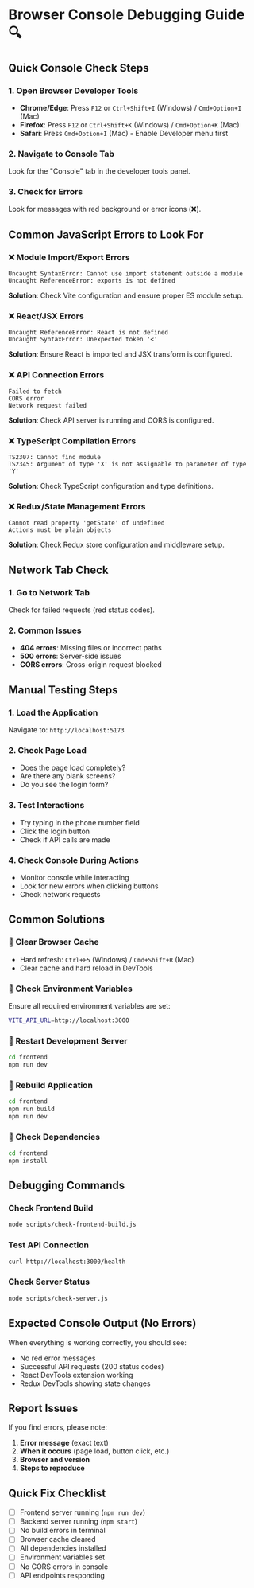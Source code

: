 # Browser Console Debugging Guide 🔍

## Quick Console Check Steps

### 1. Open Browser Developer Tools
- **Chrome/Edge**: Press `F12` or `Ctrl+Shift+I` (Windows) / `Cmd+Option+I` (Mac)
- **Firefox**: Press `F12` or `Ctrl+Shift+K` (Windows) / `Cmd+Option+K` (Mac)
- **Safari**: Press `Cmd+Option+I` (Mac) - Enable Developer menu first

### 2. Navigate to Console Tab
Look for the "Console" tab in the developer tools panel.

### 3. Check for Errors
Look for messages with red background or error icons (❌).

## Common JavaScript Errors to Look For

### ❌ Module Import/Export Errors
```
Uncaught SyntaxError: Cannot use import statement outside a module
Uncaught ReferenceError: exports is not defined
```
**Solution**: Check Vite configuration and ensure proper ES module setup.

### ❌ React/JSX Errors
```
Uncaught ReferenceError: React is not defined
Uncaught SyntaxError: Unexpected token '<'
```
**Solution**: Ensure React is imported and JSX transform is configured.

### ❌ API Connection Errors
```
Failed to fetch
CORS error
Network request failed
```
**Solution**: Check API server is running and CORS is configured.

### ❌ TypeScript Compilation Errors
```
TS2307: Cannot find module
TS2345: Argument of type 'X' is not assignable to parameter of type 'Y'
```
**Solution**: Check TypeScript configuration and type definitions.

### ❌ Redux/State Management Errors
```
Cannot read property 'getState' of undefined
Actions must be plain objects
```
**Solution**: Check Redux store configuration and middleware setup.

## Network Tab Check

### 1. Go to Network Tab
Check for failed requests (red status codes).

### 2. Common Issues
- **404 errors**: Missing files or incorrect paths
- **500 errors**: Server-side issues
- **CORS errors**: Cross-origin request blocked

## Manual Testing Steps

### 1. Load the Application
Navigate to: `http://localhost:5173`

### 2. Check Page Load
- Does the page load completely?
- Are there any blank screens?
- Do you see the login form?

### 3. Test Interactions
- Try typing in the phone number field
- Click the login button
- Check if API calls are made

### 4. Check Console During Actions
- Monitor console while interacting
- Look for new errors when clicking buttons
- Check network requests

## Common Solutions

### 🔧 Clear Browser Cache
- Hard refresh: `Ctrl+F5` (Windows) / `Cmd+Shift+R` (Mac)
- Clear cache and hard reload in DevTools

### 🔧 Check Environment Variables
Ensure all required environment variables are set:
```bash
VITE_API_URL=http://localhost:3000
```

### 🔧 Restart Development Server
```bash
cd frontend
npm run dev
```

### 🔧 Rebuild Application
```bash
cd frontend
npm run build
npm run dev
```

### 🔧 Check Dependencies
```bash
cd frontend
npm install
```

## Debugging Commands

### Check Frontend Build
```bash
node scripts/check-frontend-build.js
```

### Test API Connection
```bash
curl http://localhost:3000/health
```

### Check Server Status
```bash
node scripts/check-server.js
```

## Expected Console Output (No Errors)

When everything is working correctly, you should see:
- No red error messages
- Successful API requests (200 status codes)
- React DevTools extension working
- Redux DevTools showing state changes

## Report Issues

If you find errors, please note:
1. **Error message** (exact text)
2. **When it occurs** (page load, button click, etc.)
3. **Browser and version**
4. **Steps to reproduce**

## Quick Fix Checklist

- [ ] Frontend server running (`npm run dev`)
- [ ] Backend server running (`npm start`)
- [ ] No build errors in terminal
- [ ] Browser cache cleared
- [ ] All dependencies installed
- [ ] Environment variables set
- [ ] No CORS errors in console
- [ ] API endpoints responding